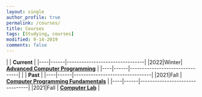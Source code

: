```yaml
---
layout: single
author_profile: true
permalink: /courses/
title: Courses
tags: [Studying, courses]
modified: 9-14-2019
comments: false
---
```



|           | **Current**                    |
|----|------|--------------------------------|
|2022|Winter| **<a href="">Advanced Computer Programming</a>**         |
|----|------|--------------------------------|
|           | **Past**                    |
|----|------|--------------------------------|
|2021|Fall  | **<a href="">Computer Programming Fundamentals</a>**         |
|----|------|--------------------------------|
|2021|Fall  | **<a href="">Computer Lab</a>** |



